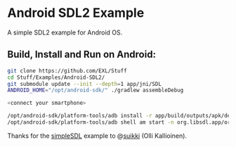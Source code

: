 Android SDL2 Example
====================

A simple SDL2 example for Android OS.

## Build, Install and Run on Android:

```bash
git clone https://github.com/EXL/Stuff
cd Stuff/Examples/Android-SDL2/
git submodule update --init --depth=1 app/jni/SDL
ANDROID_HOME="/opt/android-sdk/" ./gradlew assembleDebug

<connect your smartphone>

/opt/android-sdk/platform-tools/adb install -r app/build/outputs/apk/debug/app-debug.apk
/opt/android-sdk/platform-tools/adb shell am start -n org.libsdl.app/org.libsdl.app.SDLActivity
```

Thanks for the [simpleSDL](https://github.com/suikki/simpleSDL) example to @[suikki](https://github.com/suikki) (Olli Kallioinen).
